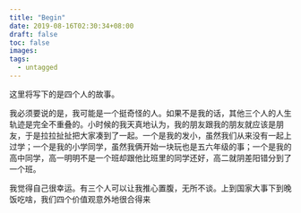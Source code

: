 ```yaml
---
title: "Begin"
date: 2019-08-16T02:30:34+08:00
draft: false
toc: false
images:
tags: 
  - untagged
---
```


这里将写下的是四个人的故事。

我必须要说的是，我可能是一个挺奇怪的人。如果不是我的话，其他三个人的人生轨迹是完全不重叠的。小时候的我天真地认为，我的朋友跟我的朋友就应该是朋友，于是拉拉扯扯把大家凑到了一起。一个是我的发小，虽然我们从来没有一起上过学；一个是我的小学同学，虽然我俩开始一块玩也是五六年级的事；一个是我的高中同学，高一明明不是一个班却跟他比班里的同学还好，高二就阴差阳错分到了一个班。

我觉得自己很幸运。有三个人可以让我推心置腹，无所不谈。上到国家大事下到晚饭吃啥，我们四个价值观意外地很合得来
